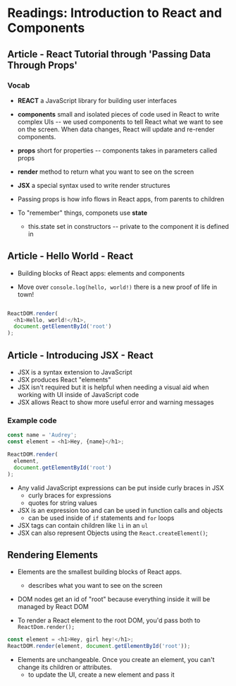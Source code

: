 # Readings: Introduction to React and Components

## Article - React Tutorial through 'Passing Data Through Props'

### Vocab

- **REACT**  a JavaScript library for building user interfaces
- **components**  small and isolated pieces of code used in React to write complex UIs -- we used components to tell React what we want to see on the screen.  When data changes, React will update and re-render components.
- **props**  short for properties -- components takes in parameters called props
- **render** method to return what you want to see on the screen
- **JSX**  a special syntax used to write render structures

- Passing props is how info flows in React apps, from parents to children
- To "remember" things, componets use **state**
  - this.state set in constructors -- private to the component it is defined in

## Article - Hello World - React

- Building blocks of React apps: elements and components

- Move over `console.log(hello, world!)` there is a new proof of life in town!

```` javascript

ReactDOM.render(
  <h1>Hello, world!</h1>,
  document.getElementById('root')
);
````

## Article - Introducing JSX - React

- JSX is a syntax extension to JavaScript
- JSX produces React "elements"
- JSX isn't required but it is helpful when needing a visual aid when working with UI inside of JavaScript code
- JSX allows React to show more useful error and warning messages

### Example code

````javascript
const name = 'Audrey';
const element = <h1>Hey, {name}</h1>;

ReactDOM.render(
  element,
  document.getElementById('root')
);
````

- Any valid JavaScript expressions can be put inside curly braces in JSX
  - curly braces for expressions
  - quotes for string values
- JSX is an expression too and can be used in function calls and objects
  - can be used inside of `if` statements and `for` loops
- JSX tags can contain children like `li` in an `ul`
- JSX can also represent Objects using the `React.createElement()`;

## Rendering Elements

- Elements are the smallest building blocks of React apps.
  - describes what you want to see on the screen

- DOM nodes get an id of "root" because everything inside it will be managed by React DOM

- To render a React element to the root DOM, you'd pass both to `ReactDom.render();`
  
````javascript
const element = <h1>Hey, girl hey!</h1>;
ReactDOM.render(element, document.getElementById('root'));
````

- Elements are unchangeable. Once you create an element, you can't change its children or attributes.
  - to update the UI, create a new element and pass it

